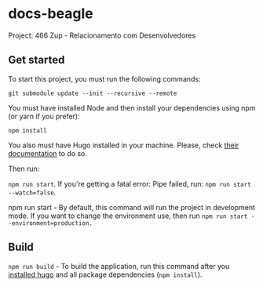 # docs-beagle

Project: 466 Zup - Relacionamento com Desenvolvedores

## Get started

To start this project, you must run the following commands:

`git submodule update --init --recursive --remote`

You must have installed Node and then install your dependencies using npm (or yarn if you prefer):

`npm install`

You also must have Hugo installed in your machine. Please, check
[their documentation](https://gohugo.io/getting-started/installing) to do so.

Then run:

`npm run start`. If you're getting a fatal error: Pipe failed, run: `npm run start --watch=false`.

npm run start - By default, this command will run the project in development mode. If you want to change the environment use, then run `npm run start --environment=production.`

## Build

`npm run build` - To build the application, run this command after you [installed hugo](https://gohugo.io/getting-started/installing) and all package dependencies (`npm install`).
